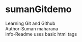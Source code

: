 # sumanGitdemo
Learning Git and Github
<br>
Author-Suman maharana
<br>
info-Readme uses basic html tags
